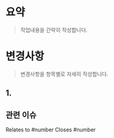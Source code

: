 # 요약

> 작업내용을 간략히 작성합니다.

# 변경사항

> 변경사항을 항목별로 자세히 작성합니다.

## 1.

## 관련 이슈

Relates to #number
Closes #number
